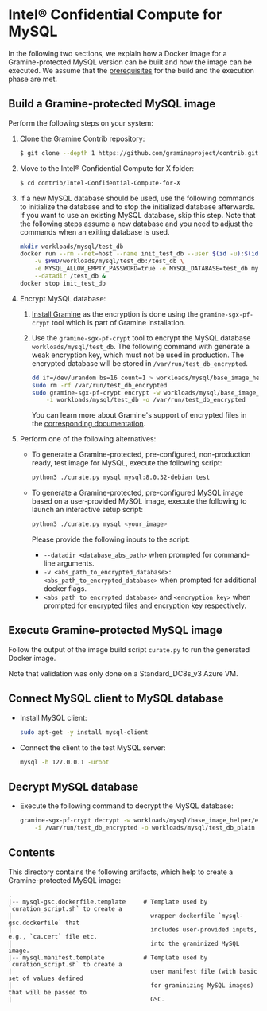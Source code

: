 # Intel® Confidential Compute for MySQL

In the following two sections, we explain how a Docker image for a Gramine-protected MySQL version
can be built and how the image can be executed.
We assume that the [prerequisites](../../README.md)
for the build and the execution phase are met.


## Build a Gramine-protected MySQL image

Perform the following steps on your system:

1. Clone the Gramine Contrib repository:
    ```sh
    $ git clone --depth 1 https://github.com/gramineproject/contrib.git
    ```

2. Move to the Intel® Confidential Compute for X folder:
    ```sh
    $ cd contrib/Intel-Confidential-Compute-for-X
    ```

3. If a new MySQL database should be used, use the following commands to initialize the database and
    to stop the initialized database afterwards.
    If you want to use an existing MySQL database, skip this step.
    Note that the following steps assume a new database and you need to adjust the commands when an
    exiting database is used.
    ```sh
    mkdir workloads/mysql/test_db
    docker run --rm --net=host --name init_test_db --user $(id -u):$(id -g) \
        -v $PWD/workloads/mysql/test_db:/test_db \
        -e MYSQL_ALLOW_EMPTY_PASSWORD=true -e MYSQL_DATABASE=test_db mysql:8.0.32-debian \
        --datadir /test_db &
    docker stop init_test_db
    ```

4. Encrypt MySQL database:

    1. [Install Gramine](https://gramine.readthedocs.io/en/latest/quickstart.html#install-gramine)
        as the encryption is done using the `gramine-sgx-pf-crypt` tool which is part of Gramine
        installation.

    2. Use the `gramine-sgx-pf-crypt` tool to encrypt the MySQL database `workloads/mysql/test_db`.
        The following command with generate a weak encryption key, which must not be used in
        production.
        The encrypted database will be stored in `/var/run/test_db_encrypted`.
        ```sh
        dd if=/dev/urandom bs=16 count=1 > workloads/mysql/base_image_helper/encryption_key
        sudo rm -rf /var/run/test_db_encrypted
        sudo gramine-sgx-pf-crypt encrypt -w workloads/mysql/base_image_helper/encryption_key \
            -i workloads/mysql/test_db -o /var/run/test_db_encrypted
        ```
        You can learn more about Gramine's support of encrypted files in the
        [corresponding documentation](https://gramine.readthedocs.io/en/stable/manifest-syntax.html#encrypted-files).

5. Perform one of the following alternatives:
    - To generate a Gramine-protected, pre-configured, non-production ready, test image for MySQL,
        execute the following script:
        ```sh
        python3 ./curate.py mysql mysql:8.0.32-debian test
        ```
    - To generate a Gramine-protected, pre-configured MySQL image based on a user-provided MySQL
        image, execute the following to launch an interactive setup script:
        ```sh
        python3 ./curate.py mysql <your_image>
        ```

        Please provide the following inputs to the script:
        - `--datadir <database_abs_path>` when prompted for command-line arguments.
        - `-v <abs_path_to_encrypted_database>:<abs_path_to_encrypted_database>` when prompted for
            additional docker flags.
        - `<abs_path_to_encrypted_database>` and `<encryption_key>` when prompted for encrypted
            files and encryption key respectively.


## Execute Gramine-protected MySQL image

Follow the output of the image build script `curate.py` to run the generated Docker image.

Note that validation was only done on a Standard_DC8s_v3 Azure VM.


## Connect MySQL client to MySQL database

- Install MySQL client:
    ```sh
    sudo apt-get -y install mysql-client
    ```
- Connect the client to the test MySQL server:
    ```sh
    mysql -h 127.0.0.1 -uroot
    ```


## Decrypt MySQL database

- Execute the following command to decrypt the MySQL database:
    ```sh
    gramine-sgx-pf-crypt decrypt -w workloads/mysql/base_image_helper/encryption_key \
        -i /var/run/test_db_encrypted -o workloads/mysql/test_db_plain
    ```


## Contents

This directory contains the following artifacts, which help to create a Gramine-protected MySQL
image:

    .
    |-- mysql-gsc.dockerfile.template     # Template used by `curation_script.sh` to create a
    |                                       wrapper dockerfile `mysql-gsc.dockerfile` that
    |                                       includes user-provided inputs, e.g., `ca.cert` file etc.
    |                                       into the graminized MySQL image.
    |-- mysql.manifest.template           # Template used by `curation_script.sh` to create a
    |                                       user manifest file (with basic set of values defined
    |                                       for graminizing MySQL images) that will be passed to
    |                                       GSC.
